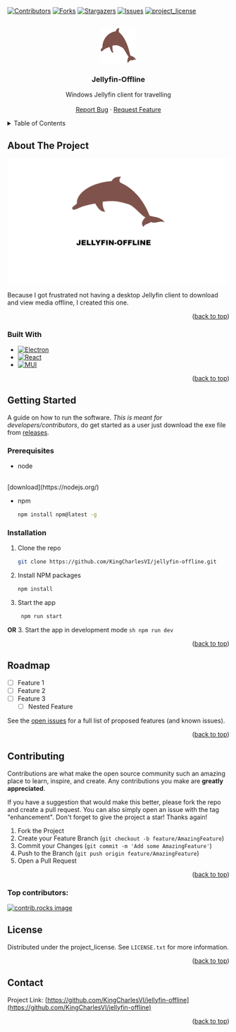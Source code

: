 <!-- Improved compatibility of back to top link: See: https://github.com/othneildrew/Best-README-Template/pull/73 -->
<a id="readme-top"></a>
<!--
*** Thanks for checking out the Best-README-Template. If you have a suggestion
*** that would make this better, please fork the repo and create a pull request
*** or simply open an issue with the tag "enhancement".
*** Don't forget to give the project a star!
*** Thanks again! Now go create something AMAZING! :D
-->



<!-- PROJECT SHIELDS -->
<!--
*** I'm using markdown "reference style" links for readability.
*** Reference links are enclosed in brackets [ ] instead of parentheses ( ).
*** See the bottom of this document for the declaration of the reference variables
*** for contributors-url, forks-url, etc. This is an optional, concise syntax you may use.
*** https://www.markdownguide.org/basic-syntax/#reference-style-links
-->
[![Contributors][contributors-shield]][contributors-url]
[![Forks][forks-shield]][forks-url]
[![Stargazers][stars-shield]][stars-url]
[![Issues][issues-shield]][issues-url]
[![project_license][license-shield]][license-url]



<!-- PROJECT LOGO -->
<br />
<div align="center">
  <a href="https://github.com/KingCharlesVI/jellyfin-offline">
    <img src="images/logo.svg" alt="Logo" width="80" height="80">
  </a>

<h3 align="center">Jellyfin-Offline</h3>

  <p align="center">
    Windows Jellyfin client for travelling
    <br />
    <br />
    <a href="https://github.com/KingCharlesVI/jellyfin-offline/issues/new?labels=bug&template=bug_report.md">Report Bug</a>
    &middot;
    <a href="https://github.com/KingCharlesVI/jellyfin-offline/issues/new?labels=enhancement&template=feature_request.md">Request Feature</a>
  </p>
</div>



<!-- TABLE OF CONTENTS -->
<details>
  <summary>Table of Contents</summary>
  <ol>
    <li>
      <a href="#about-the-project">About The Project</a>
      <ul>
        <li><a href="#built-with">Built With</a></li>
      </ul>
    </li>
    <li>
      <a href="#getting-started">Getting Started</a>
      <ul>
        <li><a href="#prerequisites">Prerequisites</a></li>
        <li><a href="#installation">Installation</a></li>
      </ul>
    </li>
    <li><a href="#roadmap">Roadmap</a></li>
    <li><a href="#contributing">Contributing</a></li>
    <li><a href="#license">License</a></li>
    <li><a href="#contact">Contact</a></li>
  </ol>
</details>



<!-- ABOUT THE PROJECT -->
## About The Project

<img src="images/jellyfin-offline-header.png" alt="Header">

Because I got frustrated not having a desktop Jellyfin client to download and view media offline, I created this one.

<p align="right">(<a href="#readme-top">back to top</a>)</p>



### Built With

* [![Electron][Electron]][Electron-url]
* [![React][React.js]][React-url]
* [![MUI][MUI]][MUI-url]

<p align="right">(<a href="#readme-top">back to top</a>)</p>



<!-- GETTING STARTED -->
## Getting Started

A guide on how to run the software. *This is meant for developers/contributors*, do get started as a user just download the exe file from [releases](htttps://google.com).

### Prerequisites

* node
<br />
[download](https://nodejs.org/)

* npm
  ```sh
  npm install npm@latest -g
  ```

### Installation

1. Clone the repo
   ```sh
   git clone https://github.com/KingCharlesVI/jellyfin-offline.git
   ```
2. Install NPM packages
   ```sh
   npm install
   ```
3. Start the app
   ```sh
    npm run start
   ```
**OR**
3. Start the app in development mode
    ```sh
    npm run dev
    ```

<p align="right">(<a href="#readme-top">back to top</a>)</p>



<!-- ROADMAP -->
## Roadmap

- [ ] Feature 1
- [ ] Feature 2
- [ ] Feature 3
    - [ ] Nested Feature

See the [open issues](https://github.com/KingCharlesVI/jellyfin-offline/issues) for a full list of proposed features (and known issues).

<p align="right">(<a href="#readme-top">back to top</a>)</p>



<!-- CONTRIBUTING -->
## Contributing

Contributions are what make the open source community such an amazing place to learn, inspire, and create. Any contributions you make are **greatly appreciated**.

If you have a suggestion that would make this better, please fork the repo and create a pull request. You can also simply open an issue with the tag "enhancement".
Don't forget to give the project a star! Thanks again!

1. Fork the Project
2. Create your Feature Branch (`git checkout -b feature/AmazingFeature`)
3. Commit your Changes (`git commit -m 'Add some AmazingFeature'`)
4. Push to the Branch (`git push origin feature/AmazingFeature`)
5. Open a Pull Request

<p align="right">(<a href="#readme-top">back to top</a>)</p>

### Top contributors:

<a href="https://github.com/KingCharlesVI/jellyfin-offline/graphs/contributors">
  <img src="https://contrib.rocks/image?repo=KingCharlesVI/jellyfin-offline" alt="contrib.rocks image" />
</a>



<!-- LICENSE -->
## License

Distributed under the project_license. See `LICENSE.txt` for more information.

<p align="right">(<a href="#readme-top">back to top</a>)</p>



<!-- CONTACT -->
## Contact

Project Link: [https://github.com/KingCharlesVI/jellyfin-offline](https://github.com/KingCharlesVI/jellyfin-offline)

<p align="right">(<a href="#readme-top">back to top</a>)</p>



<!-- MARKDOWN LINKS & IMAGES -->
<!-- https://www.markdownguide.org/basic-syntax/#reference-style-links -->
[contributors-shield]: https://img.shields.io/github/contributors/KingCharlesVI/jellyfin-offline.svg?style=for-the-badge
[contributors-url]: https://github.com/KingCharlesVI/jellyfin-offline/graphs/contributors
[forks-shield]: https://img.shields.io/github/forks/KingCharlesVI/jellyfin-offline.svg?style=for-the-badge
[forks-url]: https://github.com/KingCharlesVI/jellyfin-offline/network/members
[stars-shield]: https://img.shields.io/github/stars/KingCharlesVI/jellyfin-offline.svg?style=for-the-badge
[stars-url]: https://github.com/KingCharlesVI/jellyfin-offline/stargazers
[issues-shield]: https://img.shields.io/github/issues/KingCharlesVI/jellyfin-offline.svg?style=for-the-badge
[issues-url]: https://github.com/KingCharlesVI/jellyfin-offline/issues
[license-shield]: https://img.shields.io/github/license/KingCharlesVI/jellyfin-offline.svg?style=for-the-badge
[license-url]: https://github.com/KingCharlesVI/jellyfin-offline/blob/master/LICENSE.txt
[linkedin-shield]: https://img.shields.io/badge/-LinkedIn-black.svg?style=for-the-badge&logo=linkedin&colorB=555
[linkedin-url]: https://linkedin.com/in/linkedin_username
[product-screenshot]: images/screenshot.png
[Electron]: https://img.shields.io/badge/-electron-F1C40F?style=for-the-badge&labelColor=17202A&logo=electron&logoColor=61DBFB
[Electron-url]: https://electronjs.org/
[React.js]: https://img.shields.io/badge/React-20232A?style=for-the-badge&logo=react&logoColor=61DAFB
[React-url]: https://reactjs.org/
[MUI]: https://img.shields.io/badge/Material%20UI-007FFF?style=for-the-badge&logo=mui&logoColor=white
[MUI-url]: https://mui.com/